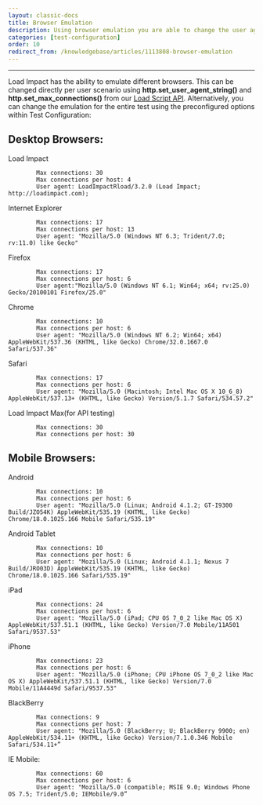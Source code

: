 ```yaml
---
layout: classic-docs
title: Browser Emulation
description: Using browser emulation you are able to change the user agent, max connections and max connections per host that the Virtual Users use during a test. This allows you to emulate specific user behavior for your use case.
categories: [test-configuration]
order: 10
redirect_from: /knowledgebase/articles/1113808-browser-emulation
---
```


***

Load Impact has the ability to emulate different browsers. This can be changed directly per user scenario using **http.set_user_agent_string()** and **http.set_max_connections()** from our [Load Script API](https://loadimpact.com/load-script-api). Alternatively, you can change the emulation for the entire test using the preconfigured options within Test Configuration:



## Desktop Browsers:


Load Impact

```
        Max connections: 30
        Max connections per host: 4
        User agent: LoadImpactRload/3.2.0 (Load Impact; http://loadimpact.com);
```



Internet Explorer
```
        Max connections: 17
        Max connections per host: 13
        User agent: "Mozilla/5.0 (Windows NT 6.3; Trident/7.0; rv:11.0) like Gecko"
```


Firefox
```
        Max connections: 17
        Max connections per host: 6
        User agent:"Mozilla/5.0 (Windows NT 6.1; Win64; x64; rv:25.0) Gecko/20100101 Firefox/25.0"
```


Chrome
```
        Max connections: 10
        Max connections per host: 6
        User agent: "Mozilla/5.0 (Windows NT 6.2; Win64; x64) AppleWebKit/537.36 (KHTML, like Gecko) Chrome/32.0.1667.0 Safari/537.36"
```


Safari
```
        Max connections: 17
        Max connections per host: 6
        User agent: "Mozilla/5.0 (Macintosh; Intel Mac OS X 10_6_8) AppleWebKit/537.13+ (KHTML, like Gecko) Version/5.1.7 Safari/534.57.2"
```
Load Impact Max(for API testing)
```
        Max connections: 30
        Max connections per host: 30
```


## Mobile Browsers:


Android
```
        Max connections: 10
        Max connections per host: 6
        User agent: "Mozilla/5.0 (Linux; Android 4.1.2; GT-I9300 Build/JZO54K) AppleWebKit/535.19 (KHTML, like Gecko) Chrome/18.0.1025.166 Mobile Safari/535.19"
```


Android Tablet
```
        Max connections: 10
        Max connections per host: 6
        User agent: "Mozilla/5.0 (Linux; Android 4.1.1; Nexus 7 Build/JRO03D) AppleWebKit/535.19 (KHTML, like Gecko) Chrome/18.0.1025.166 Safari/535.19"
```


iPad
```
        Max connections: 24
        Max connections per host: 6
        User agent: "Mozilla/5.0 (iPad; CPU OS 7_0_2 like Mac OS X) AppleWebKit/537.51.1 (KHTML, like Gecko) Version/7.0 Mobile/11A501 Safari/9537.53"
```


iPhone
```
        Max connections: 23
        Max connections per host: 6
        User agent: "Mozilla/5.0 (iPhone; CPU iPhone OS 7_0_2 like Mac OS X) AppleWebKit/537.51.1 (KHTML, like Gecko) Version/7.0 Mobile/11A4449d Safari/9537.53"
```


BlackBerry
```
        Max connections: 9
        Max connections per host: 7
        User agent: "Mozilla/5.0 (BlackBerry; U; BlackBerry 9900; en) AppleWebKit/534.11+ (KHTML, like Gecko) Version/7.1.0.346 Mobile Safari/534.11+”
```


IE Mobile:
```
        Max connections: 60
        Max connections per host: 6
        User agent: "Mozilla/5.0 (compatible; MSIE 9.0; Windows Phone OS 7.5; Trident/5.0; IEMobile/9.0”
```
